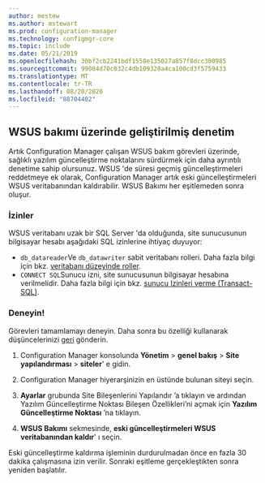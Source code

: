 ```yaml
---
author: mestew
ms.author: mstewart
ms.prod: configuration-manager
ms.technology: configmgr-core
ms.topic: include
ms.date: 05/21/2019
ms.openlocfilehash: 30bf2cb2241bdf1558e135027a857f8dcc300985
ms.sourcegitcommit: 99084d70c032c4db109328a4ca100cd3f5759433
ms.translationtype: MT
ms.contentlocale: tr-TR
ms.lasthandoff: 08/20/2020
ms.locfileid: "88704402"
---
```

## <a name="improved-control-over-wsus-maintenance"></a>WSUS bakımı üzerinde geliştirilmiş denetim
<!--41101009-->

Artık Configuration Manager çalışan WSUS bakım görevleri üzerinde, sağlıklı yazılım güncelleştirme noktalarını sürdürmek için daha ayrıntılı denetime sahip olursunuz. WSUS 'de süresi geçmiş güncelleştirmeleri reddetmeye ek olarak, Configuration Manager artık eski güncelleştirmeleri WSUS veritabanından kaldırabilir. WSUS Bakımı her eşitlemeden sonra oluşur.

### <a name="permissions"></a>İzinler

WSUS veritabanı uzak bir SQL Server 'da olduğunda, site sunucusunun bilgisayar hesabı aşağıdaki SQL izinlerine ihtiyaç duyuyor:

- `db_datareader`Ve `db_datawriter` sabit veritabanı rolleri. Daha fazla bilgi için bkz. [veritabanı düzeyinde roller](/sql/relational-databases/security/authentication-access/database-level-roles?view=sql-server-2017#fixed-database-roles).
- `CONNECT SQL`Sunucu izni, site sunucusunun bilgisayar hesabına verilmelidir. Daha fazla bilgi için bkz. [sunucu Izinleri verme (Transact-SQL)](/sql/t-sql/statements/grant-server-permissions-transact-sql?view=sql-server-2017).


### <a name="try-it-out"></a>Deneyin!

Görevleri tamamlamayı deneyin. Daha sonra bu özelliği kullanarak düşüncelerinizi [geri](../../../../understand/find-help.md#product-feedback) gönderin.

1. Configuration Manager konsolunda **Yönetim**  >  **genel bakış**  >  **Site yapılandırması**  >  **siteler**' e gidin.

2. Configuration Manager hiyerarşinizin en üstünde bulunan siteyi seçin.

3. **Ayarlar** grubunda Site Bileşenlerini Yapılandır ’a tıklayın ve ardından Yazılım Güncelleştirme Noktası Bileşen Özellikleri’ni açmak için **Yazılım Güncelleştirme Noktası** ’na tıklayın.

4. **WSUS Bakımı** sekmesinde, **eski güncelleştirmeleri WSUS veritabanından kaldır**' ı seçin.

Eski güncelleştirme kaldırma işleminin durdurulmadan önce en fazla 30 dakika çalışmasına izin verilir. Sonraki eşitleme gerçekleştikten sonra yeniden başlatılır.
